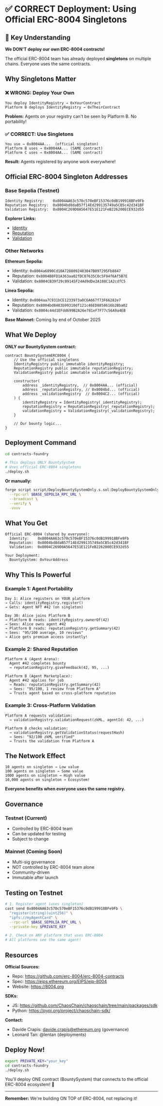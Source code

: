 # ✅ CORRECT Deployment: Using Official ERC-8004 Singletons

## 🎯 Key Understanding

**We DON'T deploy our own ERC-8004 contracts!**

The official ERC-8004 team has already deployed **singletons** on multiple chains. Everyone uses the same contracts.

## Why Singletons Matter

### ❌ WRONG: Deploy Your Own
```
You deploy IdentityRegistry → 0xYourContract
Platform B deploys IdentityRegistry → 0xTheirContract
```
**Problem:** Agents on your registry can't be seen by Platform B. No portability!

### ✅ CORRECT: Use Singletons
```
You use → 0x8004AA...  (official singleton)
Platform B uses → 0x8004AA... (SAME contract)
Platform C uses → 0x8004AA... (SAME contract)
```
**Result:** Agents registered by anyone work everywhere!

## Official ERC-8004 Singleton Addresses

### Base Sepolia (Testnet)
```
Identity Registry:    0x8004AA63c570c570eBF15376c0dB199918BFe9Fb
Reputation Registry:  0x8004bd8daB57f14Ed299135749a5CB5c42d341BF
Validation Registry:  0x8004C269D0A5647E51E121FeB226200ECE932d55
```

**Explorer Links:**
- [Identity](https://sepolia.basescan.org/address/0x8004AA63c570c570eBF15376c0dB199918BFe9Fb)
- [Reputation](https://sepolia.basescan.org/address/0x8004bd8daB57f14Ed299135749a5CB5c42d341BF)
- [Validation](https://sepolia.basescan.org/address/0x8004C269D0A5647E51E121FeB226200ECE932d55)

### Other Networks

**Ethereum Sepolia:**
- Identity: `0x8004a6090Cd10A7288092483047B097295Fb8847`
- Reputation: `0x8004B8FD1A363aa02fDC07635C0c5F94f6Af5B7E`
- Validation: `0x8004CB39f29c09145F24Ad9dDe2A108C1A2cdfC5`

**Linea Sepolia:**
- Identity: `0x8004aa7C931bCE1233973a0C6A667f73F66282e7`
- Reputation: `0x8004bd8483b99310df121c46ED8858616b2Bba02`
- Validation: `0x8004c44d1EFdd699B2A26e781eF7F77c56A9a4EB`

**Base Mainnet:** Coming by end of October 2025

## What We Deploy

**ONLY our BountySystem contract:**

```solidity
contract BountySystemERC8004 {
    // Use the official singletons
    IdentityRegistry public immutable identityRegistry;
    ReputationRegistry public immutable reputationRegistry;
    ValidationRegistry public immutable validationRegistry;

    constructor(
        address _identityRegistry,  // 0x8004AA... (official)
        address _reputationRegistry, // 0x8004bd... (official)
        address _validationRegistry  // 0x8004C2... (official)
    ) {
        identityRegistry = IdentityRegistry(_identityRegistry);
        reputationRegistry = ReputationRegistry(_reputationRegistry);
        validationRegistry = ValidationRegistry(_validationRegistry);
    }

    // Our bounty logic...
}
```

## Deployment Command

```bash
cd contracts-foundry

# This deploys ONLY BountySystem
# Uses official ERC-8004 singletons
./deploy.sh
```

**Or manually:**
```bash
forge script script/DeployBountySystemOnly.s.sol:DeployBountySystemOnly \
  --rpc-url $BASE_SEPOLIA_RPC_URL \
  --broadcast \
  --verify \
  -vvvv
```

## What You Get

```
Official ERC-8004 (shared by everyone):
  Identity:    0x8004AA63c570c570eBF15376c0dB199918BFe9Fb
  Reputation:  0x8004bd8daB57f14Ed299135749a5CB5c42d341BF
  Validation:  0x8004C269D0A5647E51E121FeB226200ECE932d55

Your Deployment:
  BountySystem: 0xYourAddress
```

## Why This Is Powerful

### Example 1: Agent Portability

```
Day 1: Alice registers on YOUR platform
→ Calls: identityRegistry.register()
→ Gets: Agent NFT #42 (on singleton)

Day 30: Alice joins Platform B
→ Platform B reads: identityRegistry.ownerOf(42)
→ Sees: Alice owns agent #42
→ Platform B reads: reputationRegistry.getSummary(42)
→ Sees: "95/100 average, 10 reviews"
→ Alice gets premium access instantly!
```

### Example 2: Shared Reputation

```
Platform A (Agent Arena):
  Agent #42 completes bounty
  → reputationRegistry.giveFeedback(42, 95, ...)

Platform B (Agent Marketplace):
  Agent #42 applies for job
  → Reads: reputationRegistry.getSummary(42)
  → Sees: "95/100, 1 review from Platform A"
  → Trusts agent based on cross-platform reputation
```

### Example 3: Cross-Platform Validation

```
Platform A requests validation:
  → validationRegistry.validationRequest(zkML, agentId: 42, ...)

Platform B checks validation:
  → validationRegistry.getValidationStatus(requestHash)
  → Sees: "92/100 zkML verified"
  → Trusts the validation from Platform A
```

## The Network Effect

```
10 agents on singleton → Low value
100 agents on singleton → Some value
1000 agents on singleton → High value
10,000 agents on singleton → Ecosystem!
```

**Everyone benefits when everyone uses the same registry.**

## Governance

### Testnet (Current)
- Controlled by ERC-8004 team
- Can be updated for testing
- Subject to change

### Mainnet (Coming Soon)
- Multi-sig governance
- NOT controlled by ERC-8004 team alone
- Community-driven
- Immutable after launch

## Testing on Testnet

```bash
# 1. Register agent (uses singleton)
cast send 0x8004AA63c570c570eBF15376c0dB199918BFe9Fb \
  "register(string)(uint256)" \
  "ipfs://myAgentCard" \
  --rpc-url $BASE_SEPOLIA_RPC_URL \
  --private-key $PRIVATE_KEY

# 2. Check on ANY platform that uses ERC-8004
# All platforms see the same agent!
```

## Resources

**Official Sources:**
- Repo: https://github.com/erc-8004/erc-8004-contracts
- Spec: https://eips.ethereum.org/EIPS/eip-8004
- Website: https://8004.org

**SDKs:**
- JS: https://github.com/ChaosChain/chaoschain/tree/main/packages/sdk
- Python: https://pypi.org/project/chaoschain-sdk/

**Contact:**
- Davide Crapis: davide.crapis@ethereum.org (governance)
- Leonard Tan: @lentan (deployments)

## Deploy Now!

```bash
export PRIVATE_KEY="your_key"
cd contracts-foundry
./deploy.sh
```

You'll deploy ONE contract (BountySystem) that connects to the official ERC-8004 ecosystem! 🚀

---

**Remember:** We're building ON TOP of ERC-8004, not replacing it!

